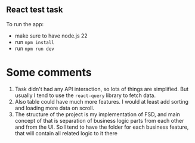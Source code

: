 ## React test task

To run the app:
- make sure to have node.js 22
- run `npm install`
- run `npm run dev`

# Some comments
1. Task didn't had any API interaction, so lots of things are simplified. But usually I tend to use the `react-query` library to fetch data.
2. Also table could have much more features. I would at least add sorting and loading more data on scroll.
3. The structure of the project is my implementation of FSD, and main concept of that is separation of business logic parts from each other and from the UI. So I tend to have the folder for each business feature, that will contain all related logic to it there